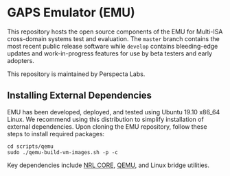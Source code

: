 # GAPS Emulator (EMU)
This repository hosts the open source components of the EMU for Multi-ISA cross-domain systems test and evaluation. The `master` branch contains the most recent public release software while `develop` contains bleeding-edge updates and work-in-progress features for use by beta testers and early adopters.

This repository is maintained by Perspecta Labs.

## Installing External Dependencies
EMU has been developed, deployed, and tested using Ubuntu 19.10 x86_64 Linux. We recommend using this distribution to simplify installation of external dependencies. Upon cloning the EMU repository, follow these steps to install required packages:
```
cd scripts/qemu
sudo ./qemu-build-vm-images.sh -p -c
```
Key dependencies include [NRL CORE](http://nrl.navy.mil/itd/ncs/products/core), [QEMU](http://qemu.org), and Linux bridge utilities.
